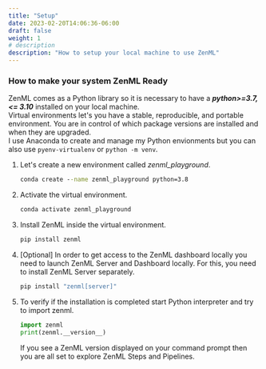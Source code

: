 ```yaml
---
title: "Setup"
date: 2023-02-20T14:06:36-06:00
draft: false
weight: 1
# description
description: "How to setup your local machine to use ZenML"
---
```


### How to make your system ZenML Ready
ZenML comes as a Python library so it is necessary to have a ***python>=3.7,<= 3.10*** installed on your local machine.  
Virtual environments let's you have a stable, reproducible, and portable environment. You are in control of which package versions are installed and when they are upgraded.  
I use Anaconda to create and manage my Python envionments but you can also use ```pyenv-virtualenv``` or ```python -m venv```.

1. Let's create a new environment called *zenml_playground*.
	```cmd
	conda create --name zenml_playground python=3.8
	``` 

2. Activate the virtual environment.
	```cmd
	conda activate zenml_playground
	```
3. Install ZenML inside the virtual environment.
	```cmd
	pip install zenml
	```
4. [Optional] In order to get access to the ZenML dashboard locally you need to launch ZenML Server and Dashboard locally. For this, you need to install ZenML Server separately.
	```cmd
	pip install "zenml[server]"
	```
5. To verify if the installation is completed start Python interpreter and try to import zenml.
	```python
	import zenml
	print(zenml.__version__)
	```  
	If you see a ZenML version displayed on your command prompt then you are all set to explore ZenML Steps and Pipelines.